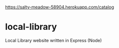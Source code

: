 https://salty-meadow-58904.herokuapp.com/catalog

# local-library
Local Library website written in Express (Node)
